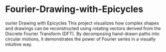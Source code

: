 # Fourier-Drawing-with-Epicycles
ourier Drawing with Epicycles This project visualizes how complex shapes and drawings can be reconstructed using rotating vectors derived from the Discrete Fourier Transform (DFT). By decomposing hand-drawn paths into circular motions, it demonstrates the power of Fourier series in a visually intuitive way.
